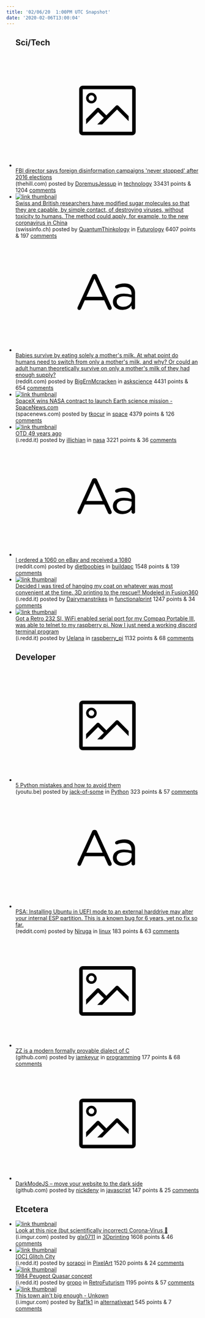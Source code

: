 ```yaml
---
title: '02/06/20  1:00PM UTC Snapshot'
date: '2020-02-06T13:00:04'
---
```

<ul>
<h2>Sci/Tech</h2>

<li><a href='https://thehill.com/policy/cybersecurity/481727-fbi-director-says-foreign-disinformation-campaigns-never-stopped-after'><svg version='1.1' viewBox='-34 -14 104 64' preserveAspectRatio='xMidYMid meet' xmlns='http://www.w3.org/2000/svg' xmlns:xlink='http://www.w3.org/1999/xlink'>
    <title>link thumbnail</title>
    <path d='M32,4H4A2,2,0,0,0,2,6V30a2,2,0,0,0,2,2H32a2,2,0,0,0,2-2V6A2,2,0,0,0,32,4ZM4,30V6H32V30Z'></path>
    <path d='M8.92,14a3,3,0,1,0-3-3A3,3,0,0,0,8.92,14Zm0-4.6A1.6,1.6,0,1,1,7.33,11,1.6,1.6,0,0,1,8.92,9.41Z'></path>
    <path d='M22.78,15.37l-5.4,5.4-4-4a1,1,0,0,0-1.41,0L5.92,22.9v2.83l6.79-6.79L16,22.18l-3.75,3.75H15l8.45-8.45L30,24V21.18l-5.81-5.81A1,1,0,0,0,22.78,15.37Z'></path>
    </svg></a><div><div class='linkTitle'><a href='https://thehill.com/policy/cybersecurity/481727-fbi-director-says-foreign-disinformation-campaigns-never-stopped-after'>FBI director says foreign disinformation campaigns 'never stopped' after 2016 elections</a></div>(thehill.com) posted by <a href='https://www.reddit.com/user/DoremusJessup'>DoremusJessup</a> in <a href='https://www.reddit.com/r/technology'>technology</a> 33431 points & 1204 <a href='https://www.reddit.com/r/technology/comments/ezitcb/fbi_director_says_foreign_disinformation/'>comments</a></div></li>

<li><a href='https://www.swissinfo.ch/eng/medical-advances_swiss-scientists-discover--antiviral--powers-of-sugar/45525236'><img src='https://b.thumbs.redditmedia.com/nHJLumgpZfimIWvSMghJ5hrOdNsurioPRPNHzzq_Y1E.jpg' alt='link thumbnail'></a><div><div class='linkTitle'><a href='https://www.swissinfo.ch/eng/medical-advances_swiss-scientists-discover--antiviral--powers-of-sugar/45525236'>Swiss and British researchers have modified sugar molecules so that they are capable, by simple contact, of destroying viruses, without toxicity to humans. The method could apply, for example, to the new coronavirus in China</a></div>(swissinfo.ch) posted by <a href='https://www.reddit.com/user/QuantumThinkology'>QuantumThinkology</a> in <a href='https://www.reddit.com/r/Futurology'>Futurology</a> 6407 points & 197 <a href='https://www.reddit.com/r/Futurology/comments/ezic7b/swiss_and_british_researchers_have_modified_sugar/'>comments</a></div></li>

<li><a href='https://www.reddit.com/r/askscience/comments/ezluwy/babies_survive_by_eating_solely_a_mothers_milk_at/'><svg version='1.1' viewBox='-34 -12 104 64' preserveAspectRatio='xMidYMid slice' xmlns='http://www.w3.org/2000/svg' xmlns:xlink='http://www.w3.org/1999/xlink'>
    <title>text link thumbnail</title>
    <path d='M12.19,8.84a1.45,1.45,0,0,0-1.4-1h-.12a1.46,1.46,0,0,0-1.42,1L1.14,26.56a1.29,1.29,0,0,0-.14.59,1,1,0,0,0,1,1,1.12,1.12,0,0,0,1.08-.77l2.08-4.65h11l2.08,4.59a1.24,1.24,0,0,0,1.12.83,1.08,1.08,0,0,0,1.08-1.08,1.64,1.64,0,0,0-.14-.57ZM6.08,20.71l4.59-10.22,4.6,10.22Z'>
    </path>
    <path d='M32.24,14.78A6.35,6.35,0,0,0,27.6,13.2a11.36,11.36,0,0,0-4.7,1,1,1,0,0,0-.58.89,1,1,0,0,0,.94.92,1.23,1.23,0,0,0,.39-.08,8.87,8.87,0,0,1,3.72-.81c2.7,0,4.28,1.33,4.28,3.92v.5a15.29,15.29,0,0,0-4.42-.61c-3.64,0-6.14,1.61-6.14,4.64v.05c0,2.95,2.7,4.48,5.37,4.48a6.29,6.29,0,0,0,5.19-2.48V26.9a1,1,0,0,0,1,1,1,1,0,0,0,1-1.06V19A5.71,5.71,0,0,0,32.24,14.78Zm-.56,7.7c0,2.28-2.17,3.89-4.81,3.89-1.94,0-3.61-1.06-3.61-2.86v-.06c0-1.8,1.5-3,4.2-3a15.2,15.2,0,0,1,4.22.61Z'>
    </path>
    </svg></a><div><div class='linkTitle'><a href='https://www.reddit.com/r/askscience/comments/ezluwy/babies_survive_by_eating_solely_a_mothers_milk_at/'>Babies survive by eating solely a mother's milk. At what point do humans need to switch from only a mother's milk, and why? Or could an adult human theoretically survive on only a mother's milk of they had enough supply?</a></div>(reddit.com) posted by <a href='https://www.reddit.com/user/BigErnMcracken'>BigErnMcracken</a> in <a href='https://www.reddit.com/r/askscience'>askscience</a> 4431 points & 654 <a href='https://www.reddit.com/r/askscience/comments/ezluwy/babies_survive_by_eating_solely_a_mothers_milk_at/'>comments</a></div></li>

<li><a href='https://spacenews.com/spacex-wins-nasa-contract-to-launch-earth-science-mission/'><img src='https://b.thumbs.redditmedia.com/swwdMKhyby-dd9EtVVWjaVYBm7zqG_Al2HAAOMjjbac.jpg' alt='link thumbnail'></a><div><div class='linkTitle'><a href='https://spacenews.com/spacex-wins-nasa-contract-to-launch-earth-science-mission/'>SpaceX wins NASA contract to launch Earth science mission - SpaceNews.com</a></div>(spacenews.com) posted by <a href='https://www.reddit.com/user/tkocur'>tkocur</a> in <a href='https://www.reddit.com/r/space'>space</a> 4379 points & 126 <a href='https://www.reddit.com/r/space/comments/ezdla2/spacex_wins_nasa_contract_to_launch_earth_science/'>comments</a></div></li>

<li><a href='https://i.redd.it/x429gnjru4f41.jpg'><img src='https://b.thumbs.redditmedia.com/smH-cZ9mn8u8SAE4UslrOfLqJGl8XVQOBt4dXP6RVjo.jpg' alt='link thumbnail'></a><div><div class='linkTitle'><a href='https://i.redd.it/x429gnjru4f41.jpg'>OTD 49 years ago</a></div>(i.redd.it) posted by <a href='https://www.reddit.com/user/illichian'>illichian</a> in <a href='https://www.reddit.com/r/nasa'>nasa</a> 3221 points & 36 <a href='https://www.reddit.com/r/nasa/comments/ezc6l3/otd_49_years_ago/'>comments</a></div></li>

<li><a href='https://www.reddit.com/r/buildapc/comments/ezpcl9/i_ordered_a_1060_on_ebay_and_received_a_1080/'><svg version='1.1' viewBox='-34 -12 104 64' preserveAspectRatio='xMidYMid slice' xmlns='http://www.w3.org/2000/svg' xmlns:xlink='http://www.w3.org/1999/xlink'>
    <title>text link thumbnail</title>
    <path d='M12.19,8.84a1.45,1.45,0,0,0-1.4-1h-.12a1.46,1.46,0,0,0-1.42,1L1.14,26.56a1.29,1.29,0,0,0-.14.59,1,1,0,0,0,1,1,1.12,1.12,0,0,0,1.08-.77l2.08-4.65h11l2.08,4.59a1.24,1.24,0,0,0,1.12.83,1.08,1.08,0,0,0,1.08-1.08,1.64,1.64,0,0,0-.14-.57ZM6.08,20.71l4.59-10.22,4.6,10.22Z'>
    </path>
    <path d='M32.24,14.78A6.35,6.35,0,0,0,27.6,13.2a11.36,11.36,0,0,0-4.7,1,1,1,0,0,0-.58.89,1,1,0,0,0,.94.92,1.23,1.23,0,0,0,.39-.08,8.87,8.87,0,0,1,3.72-.81c2.7,0,4.28,1.33,4.28,3.92v.5a15.29,15.29,0,0,0-4.42-.61c-3.64,0-6.14,1.61-6.14,4.64v.05c0,2.95,2.7,4.48,5.37,4.48a6.29,6.29,0,0,0,5.19-2.48V26.9a1,1,0,0,0,1,1,1,1,0,0,0,1-1.06V19A5.71,5.71,0,0,0,32.24,14.78Zm-.56,7.7c0,2.28-2.17,3.89-4.81,3.89-1.94,0-3.61-1.06-3.61-2.86v-.06c0-1.8,1.5-3,4.2-3a15.2,15.2,0,0,1,4.22.61Z'>
    </path>
    </svg></a><div><div class='linkTitle'><a href='https://www.reddit.com/r/buildapc/comments/ezpcl9/i_ordered_a_1060_on_ebay_and_received_a_1080/'>I ordered a 1060 on eBay and received a 1080</a></div>(reddit.com) posted by <a href='https://www.reddit.com/user/dietboobies'>dietboobies</a> in <a href='https://www.reddit.com/r/buildapc'>buildapc</a> 1548 points & 139 <a href='https://www.reddit.com/r/buildapc/comments/ezpcl9/i_ordered_a_1060_on_ebay_and_received_a_1080/'>comments</a></div></li>

<li><a href='https://i.redd.it/3n7nuonu96f41.jpg'><img src='https://b.thumbs.redditmedia.com/4T0d2YqUPJ9LBFKUzzAEzj5uUDTxF5bqiFpxEIMbTzw.jpg' alt='link thumbnail'></a><div><div class='linkTitle'><a href='https://i.redd.it/3n7nuonu96f41.jpg'>Decided I was tired of hanging my coat on whatever was most convenient at the time. 3D printing to the rescue!! Modeled in Fusion360</a></div>(i.redd.it) posted by <a href='https://www.reddit.com/user/Dairymanstrikes'>Dairymanstrikes</a> in <a href='https://www.reddit.com/r/functionalprint'>functionalprint</a> 1247 points & 34 <a href='https://www.reddit.com/r/functionalprint/comments/ezgp2u/decided_i_was_tired_of_hanging_my_coat_on/'>comments</a></div></li>

<li><a href='https://i.redd.it/qtxtb69lq6f41.jpg'><img src='https://a.thumbs.redditmedia.com/GTf1WVxkh30p1Bm9sG2S-hRpx8oxFPTiOhC5Vov_iV4.jpg' alt='link thumbnail'></a><div><div class='linkTitle'><a href='https://i.redd.it/qtxtb69lq6f41.jpg'>Got a Retro 232 SI, WiFi enabled serial port for my Compaq Portable III, was able to telnet to my raspberry pi. Now I just need a working discord terminal program</a></div>(i.redd.it) posted by <a href='https://www.reddit.com/user/Uelana'>Uelana</a> in <a href='https://www.reddit.com/r/raspberry_pi'>raspberry_pi</a> 1132 points & 68 <a href='https://www.reddit.com/r/raspberry_pi/comments/ezi718/got_a_retro_232_si_wifi_enabled_serial_port_for/'>comments</a></div></li>

<h2>Developer</h2>

<li><a href='https://youtu.be/fMRzuwlqfzs'><svg version='1.1' viewBox='-34 -14 104 64' preserveAspectRatio='xMidYMid meet' xmlns='http://www.w3.org/2000/svg' xmlns:xlink='http://www.w3.org/1999/xlink'>
    <title>link thumbnail</title>
    <path d='M32,4H4A2,2,0,0,0,2,6V30a2,2,0,0,0,2,2H32a2,2,0,0,0,2-2V6A2,2,0,0,0,32,4ZM4,30V6H32V30Z'></path>
    <path d='M8.92,14a3,3,0,1,0-3-3A3,3,0,0,0,8.92,14Zm0-4.6A1.6,1.6,0,1,1,7.33,11,1.6,1.6,0,0,1,8.92,9.41Z'></path>
    <path d='M22.78,15.37l-5.4,5.4-4-4a1,1,0,0,0-1.41,0L5.92,22.9v2.83l6.79-6.79L16,22.18l-3.75,3.75H15l8.45-8.45L30,24V21.18l-5.81-5.81A1,1,0,0,0,22.78,15.37Z'></path>
    </svg></a><div><div class='linkTitle'><a href='https://youtu.be/fMRzuwlqfzs'>5 Python mistakes and how to avoid them</a></div>(youtu.be) posted by <a href='https://www.reddit.com/user/jack-of-some'>jack-of-some</a> in <a href='https://www.reddit.com/r/Python'>Python</a> 323 points & 57 <a href='https://www.reddit.com/r/Python/comments/ezigdo/5_python_mistakes_and_how_to_avoid_them/'>comments</a></div></li>

<li><a href='https://www.reddit.com/r/linux/comments/ezice5/psa_installing_ubuntu_in_uefi_mode_to_an_external/'><svg version='1.1' viewBox='-34 -12 104 64' preserveAspectRatio='xMidYMid slice' xmlns='http://www.w3.org/2000/svg' xmlns:xlink='http://www.w3.org/1999/xlink'>
    <title>text link thumbnail</title>
    <path d='M12.19,8.84a1.45,1.45,0,0,0-1.4-1h-.12a1.46,1.46,0,0,0-1.42,1L1.14,26.56a1.29,1.29,0,0,0-.14.59,1,1,0,0,0,1,1,1.12,1.12,0,0,0,1.08-.77l2.08-4.65h11l2.08,4.59a1.24,1.24,0,0,0,1.12.83,1.08,1.08,0,0,0,1.08-1.08,1.64,1.64,0,0,0-.14-.57ZM6.08,20.71l4.59-10.22,4.6,10.22Z'>
    </path>
    <path d='M32.24,14.78A6.35,6.35,0,0,0,27.6,13.2a11.36,11.36,0,0,0-4.7,1,1,1,0,0,0-.58.89,1,1,0,0,0,.94.92,1.23,1.23,0,0,0,.39-.08,8.87,8.87,0,0,1,3.72-.81c2.7,0,4.28,1.33,4.28,3.92v.5a15.29,15.29,0,0,0-4.42-.61c-3.64,0-6.14,1.61-6.14,4.64v.05c0,2.95,2.7,4.48,5.37,4.48a6.29,6.29,0,0,0,5.19-2.48V26.9a1,1,0,0,0,1,1,1,1,0,0,0,1-1.06V19A5.71,5.71,0,0,0,32.24,14.78Zm-.56,7.7c0,2.28-2.17,3.89-4.81,3.89-1.94,0-3.61-1.06-3.61-2.86v-.06c0-1.8,1.5-3,4.2-3a15.2,15.2,0,0,1,4.22.61Z'>
    </path>
    </svg></a><div><div class='linkTitle'><a href='https://www.reddit.com/r/linux/comments/ezice5/psa_installing_ubuntu_in_uefi_mode_to_an_external/'>PSA: Installing Ubuntu in UEFI mode to an external harddrive may alter your internal ESP partition. This is a known bug for 6 years, yet no fix so far.</a></div>(reddit.com) posted by <a href='https://www.reddit.com/user/Niruga'>Niruga</a> in <a href='https://www.reddit.com/r/linux'>linux</a> 183 points & 63 <a href='https://www.reddit.com/r/linux/comments/ezice5/psa_installing_ubuntu_in_uefi_mode_to_an_external/'>comments</a></div></li>

<li><a href='https://github.com/aep/zz'><svg version='1.1' viewBox='-34 -14 104 64' preserveAspectRatio='xMidYMid meet' xmlns='http://www.w3.org/2000/svg' xmlns:xlink='http://www.w3.org/1999/xlink'>
    <title>link thumbnail</title>
    <path d='M32,4H4A2,2,0,0,0,2,6V30a2,2,0,0,0,2,2H32a2,2,0,0,0,2-2V6A2,2,0,0,0,32,4ZM4,30V6H32V30Z'></path>
    <path d='M8.92,14a3,3,0,1,0-3-3A3,3,0,0,0,8.92,14Zm0-4.6A1.6,1.6,0,1,1,7.33,11,1.6,1.6,0,0,1,8.92,9.41Z'></path>
    <path d='M22.78,15.37l-5.4,5.4-4-4a1,1,0,0,0-1.41,0L5.92,22.9v2.83l6.79-6.79L16,22.18l-3.75,3.75H15l8.45-8.45L30,24V21.18l-5.81-5.81A1,1,0,0,0,22.78,15.37Z'></path>
    </svg></a><div><div class='linkTitle'><a href='https://github.com/aep/zz'>ZZ is a modern formally provable dialect of C</a></div>(github.com) posted by <a href='https://www.reddit.com/user/iamkeyur'>iamkeyur</a> in <a href='https://www.reddit.com/r/programming'>programming</a> 177 points & 68 <a href='https://www.reddit.com/r/programming/comments/ezbkno/zz_is_a_modern_formally_provable_dialect_of_c/'>comments</a></div></li>

<li><a href='https://github.com/nickdeny/darkmode-js'><svg version='1.1' viewBox='-34 -14 104 64' preserveAspectRatio='xMidYMid meet' xmlns='http://www.w3.org/2000/svg' xmlns:xlink='http://www.w3.org/1999/xlink'>
    <title>link thumbnail</title>
    <path d='M32,4H4A2,2,0,0,0,2,6V30a2,2,0,0,0,2,2H32a2,2,0,0,0,2-2V6A2,2,0,0,0,32,4ZM4,30V6H32V30Z'></path>
    <path d='M8.92,14a3,3,0,1,0-3-3A3,3,0,0,0,8.92,14Zm0-4.6A1.6,1.6,0,1,1,7.33,11,1.6,1.6,0,0,1,8.92,9.41Z'></path>
    <path d='M22.78,15.37l-5.4,5.4-4-4a1,1,0,0,0-1.41,0L5.92,22.9v2.83l6.79-6.79L16,22.18l-3.75,3.75H15l8.45-8.45L30,24V21.18l-5.81-5.81A1,1,0,0,0,22.78,15.37Z'></path>
    </svg></a><div><div class='linkTitle'><a href='https://github.com/nickdeny/darkmode-js'>DarkModeJS – move your website to the dark side</a></div>(github.com) posted by <a href='https://www.reddit.com/user/nickdeny'>nickdeny</a> in <a href='https://www.reddit.com/r/javascript'>javascript</a> 147 points & 25 <a href='https://www.reddit.com/r/javascript/comments/ezhkea/darkmodejs_move_your_website_to_the_dark_side/'>comments</a></div></li>

<h2>Etcetera</h2>

<li><a href='https://i.imgur.com/dpXNgk4.jpg'><img src='https://b.thumbs.redditmedia.com/Bzrn9kElM8N5rOloLYd6U5VzYJqQF8l3SzUCBHWxbVs.jpg' alt='link thumbnail'></a><div><div class='linkTitle'><a href='https://i.imgur.com/dpXNgk4.jpg'>Look at this nice (but scientifically incorrect) Corona-Virus 🦠</a></div>(i.imgur.com) posted by <a href='https://www.reddit.com/user/glx0711'>glx0711</a> in <a href='https://www.reddit.com/r/3Dprinting'>3Dprinting</a> 1608 points & 46 <a href='https://www.reddit.com/r/3Dprinting/comments/ezb39r/look_at_this_nice_but_scientifically_incorrect/'>comments</a></div></li>

<li><a href='https://i.redd.it/kfwg82hk26f41.gif'><img src='https://b.thumbs.redditmedia.com/ETITitCPQlm4P0I5MSMtOxxZakmRM0I9__EUPWE8Oqs.jpg' alt='link thumbnail'></a><div><div class='linkTitle'><a href='https://i.redd.it/kfwg82hk26f41.gif'>[OC] Glitch City</a></div>(i.redd.it) posted by <a href='https://www.reddit.com/user/sorapoi'>sorapoi</a> in <a href='https://www.reddit.com/r/PixelArt'>PixelArt</a> 1520 points & 24 <a href='https://www.reddit.com/r/PixelArt/comments/ezg1bu/oc_glitch_city/'>comments</a></div></li>

<li><a href='https://i.redd.it/99gs1pnkb5f41.jpg'><img src='https://b.thumbs.redditmedia.com/93fUv7VMhz8DwtLGL5DwYhsR2k769YCZ9K_mS8zk5wE.jpg' alt='link thumbnail'></a><div><div class='linkTitle'><a href='https://i.redd.it/99gs1pnkb5f41.jpg'>1984 Peugeot Quasar concept</a></div>(i.redd.it) posted by <a href='https://www.reddit.com/user/gropo'>gropo</a> in <a href='https://www.reddit.com/r/RetroFuturism'>RetroFuturism</a> 1195 points & 57 <a href='https://www.reddit.com/r/RetroFuturism/comments/ezdn3p/1984_peugeot_quasar_concept/'>comments</a></div></li>

<li><a href='https://i.imgur.com/pXMc3Kc.jpg'><img src='https://a.thumbs.redditmedia.com/oUyi5gTJhJSoMkalRolgs5v1c5hIvHVFi7D5vwvk_s4.jpg' alt='link thumbnail'></a><div><div class='linkTitle'><a href='https://i.imgur.com/pXMc3Kc.jpg'>This town ain't big enough - Unkown</a></div>(i.imgur.com) posted by <a href='https://www.reddit.com/user/Raf1k1'>Raf1k1</a> in <a href='https://www.reddit.com/r/alternativeart'>alternativeart</a> 545 points & 7 <a href='https://www.reddit.com/r/alternativeart/comments/ezetus/this_town_aint_big_enough_unkown/'>comments</a></div></li>

</ul>
